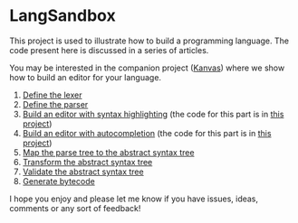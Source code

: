 # LangSandbox

This project is used to illustrate how to build a programming language. The code present here is discussed in a series of articles.

You may be interested in the companion project ([Kanvas](https://github.com/ftomassetti/kanvas)) where we show how to build an editor for your language.

1. [Define the lexer](http://tomassetti.me/getting-started-with-antlr-building-a-simple-expression-language/)
2. [Define the parser](http://tomassetti.me/building-and-testing-a-parser-with-antlr-and-kotlin/)
3. [Build an editor with syntax highlighting]() (the code for this part is in [this project](https://github.com/ftomassetti/kanvas))
4. [Build an editor with autocompletion]() (the code for this part is in [this project](https://github.com/ftomassetti/kanvas))
5. [Map the parse tree to the abstract syntax tree](http://tomassetti.me/parse-tree-abstract-syntax-tree/)
6. [Transform the abstract syntax tree](http://tomassetti.me/model-to-model-transformations/)
7. [Validate the abstract syntax tree](http://tomassetti.me/building-compiler-language-validation/)
8. [Generate bytecode](http://tomassetti.me/generating-bytecode/)

I hope you enjoy and please let me know if you have issues, ideas, comments or any sort of feedback!

